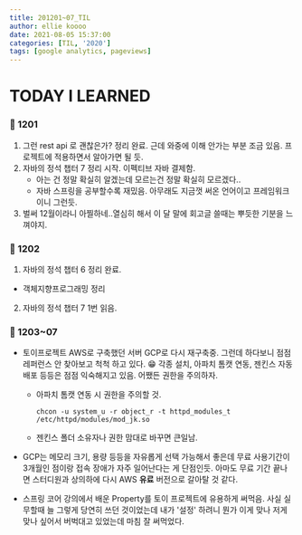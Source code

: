 ```yaml
---
title: 201201~07_TIL
author: ellie koooo
date: 2021-08-05 15:37:00 
categories: [TIL, '2020']
tags: [google analytics, pageviews]
---
```


# TODAY I LEARNED

### 🍒 1201

1. 그런 rest api 로 괜찮은가? 정리 완료. 근데 와중에 이해 안가는 부분 조금 있음. 프로젝트에 적용하면서 알아가면 될 듯.
2. 자바의 정석 챕터 7 정리 시작. 이펙티브 자바 결제함.
    - 아는 건 정말 확실히 알겠는데 모르는건 정말 확실히 모르겠다..
    - 자바 스프링을 공부할수록 재밌음. 아무래도 지금껏 써온 언어이고 프레임워크이니 그런듯.
3. 벌써 12월이라니 아찔하네..열심히 해서 이 달 말에 회고글 쓸때는 뿌듯한 기분을 느껴야지.

### 🍒 1202

1. 자바의 정석 챕터 6 정리 완료.
  - 객체지향프로그래밍 정리
2. 자바의 정석 챕터 7 1번 읽음.

### 🍒 1203~07

- 토이프로젝트 AWS로 구축했던 서버 GCP로 다시 재구축중.
  그런데 하다보니 점점 레퍼런스 안 찾아보고 척척 하고 있다. 😁
  각종 설치, 아파치 톰캣 연동, 젠킨스 자동배포 등등은 점점 익숙해지고 있음. 어쨌든 권한을 주의하자.
  * 아파치 톰캣 연동 시 권한을 주의할 것.

     ```shell
     chcon -u system_u -r object_r -t httpd_modules_t /etc/httpd/modules/mod_jk.so
     ```
  * 젠킨스 폴더 소유자나 권한 맘대로 바꾸면 큰일남.


- GCP는 메모리 크기, 용량 등등을 자유롭게 선택 가능해서 좋은데
  무료 사용기간이 3개월인 점이랑 접속 장애가 자주 일어난다는 게 단점인듯.
  아마도 무료 기간 끝나면 스터디원과 상의하에 다시 AWS **유료** 버전으로 갈아탈 것 같다.


- 스프링 코어 강의에서 배운 Property를 토이 프로젝트에 유용하게 써먹음. 사실 실무할때 늘 그렇게 당연히
  쓰던 것이었는데 내가 '설정' 하려니 뭔가 이게 맞나 저게 맞나 싶어서 버벅대고 있었는데 마침 잘 써먹었다.


